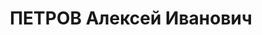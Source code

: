 ---
title: ПЕТРОВ Алексей Иванович
description: "Род. в 1903, Челябинская обл., г. Златоуст. Проживал: Челябинская обл.,\
  \ г. Златоуст. \n  Арестован 19.08.1937. Обв. по ст. 58-7, 8, 11. Приговор: ВК ВС\
  \ СССР, 29.12.1937 – ВМН с конфискацией имущества. Расстрелян 29.12.1937. \n  Реабилитирован\
  \ ВК ВС СССР 18.11.1958"
---